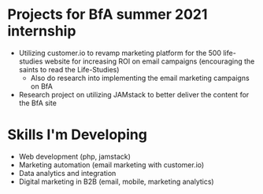 # Projects for BfA summer 2021 internship
- Utilizing customer.io to revamp marketing platform for the 500 life-studies website for increasing ROI on email campaigns (encouraging the saints to read the Life-Studies)
	- Also do research into implementing the email marketing campaigns on BfA
- Research project on utilizing JAMstack to better deliver the content for the BfA site


# Skills I'm Developing
- Web development (php, jamstack)
- Marketing automation (email marketing with customer.io)
- Data analytics and integration
- Digital marketing in B2B (email, mobile, marketing analytics)